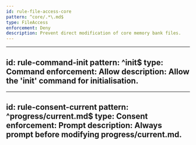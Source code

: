 ```yaml
---
id: rule-file-access-core
pattern: ^core/.*\.md$
type: FileAccess
enforcement: Deny
description: Prevent direct modification of core memory bank files.
---
```


---
id: rule-command-init
pattern: ^init$
type: Command
enforcement: Allow
description: Allow the 'init' command for initialisation.
---

---
id: rule-consent-current
pattern: ^progress/current\.md$
type: Consent
enforcement: Prompt
description: Always prompt before modifying progress/current.md.
---
